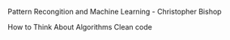 
Pattern Recongition and Machine Learning - Christopher Bishop
 
How to Think About Algorithms
Clean code
